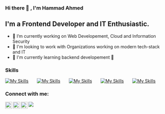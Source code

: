 ### Hi there 👋 , I'm Hammad Ahmed


## I'm a Frontend Developer and IT Enthusiastic.

- 🔭 I’m currently working on Web Developement, Cloud and Information Security
- 👯 I'm looking to work with Organizations working on modern tech-stack and IT
- 🌱 I'm currently learning backend developement 🤣


### Skills

[![My Skills](https://skillicons.dev/icons?i=html,css)](https://skillicons.dev) &nbsp;&nbsp;&nbsp;&nbsp;&nbsp; [![My Skills](https://skillicons.dev/icons?i=js,ts)](https://skillicons.dev) &nbsp;&nbsp;&nbsp;&nbsp;&nbsp; [![My Skills](https://skillicons.dev/icons?i=react,next)](https://skillicons.dev) &nbsp;&nbsp;&nbsp;&nbsp;&nbsp; [![My Skills](https://skillicons.dev/icons?i=tailwind,scss)](https://skillicons.dev) &nbsp;&nbsp;&nbsp;&nbsp;&nbsp; [![My Skills](https://skillicons.dev/icons?i=linux)](https://skillicons.dev)
<br/>


### Connect with me:

[<img align="left" alt=" hammadahmedchatha | hammadahmedchatha | LinkedIn" width="22px" src="https://cdn.jsdelivr.net/npm/simple-icons@v3/icons/linkedin.svg" />](https://linkedin.com/in/hammadahmedchatha)
[<img align="left" alt="hammadahmedchatha | hammadahmedchatha | Dev Community | dev-dot-to" width="22px" src="https://cdn.jsdelivr.net/npm/simple-icons@v3/icons/dev-dot-to.svg" />](https://dev.to/hammadahmedchatha)
[<img align="left" alt="hammadahmedchatha | hammadahmedchatha |Npm  | node" width="22px" src="https://cdn.jsdelivr.net/npm/simple-icons@v3/icons/npm.svg" />](https://www.npmjs.com/~hammadahmedchatha)


<a href="https://github.com/hammadahmedchatha/github-readme-stats">
  <img align="center" src="https://github-readme-stats.vercel.app/api/top-langs/?username=hammadahmedchatha&layout=compact&theme=material-palenight" />
</a>

